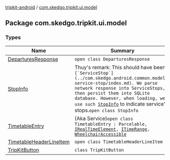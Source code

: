 [tripkit-android](../index.md) / [com.skedgo.tripkit.ui.model](./index.md)

## Package com.skedgo.tripkit.ui.model

### Types

| Name | Summary |
|---|---|
| [DeparturesResponse](-departures-response/index.md) | `open class DeparturesResponse` |
| [StopInfo](-stop-info/index.md) | Thuy's remark: This should have been ``[`ServiceStop`](../com.skedgo.android.common.model/-service-stop/index.md). We parse network response into ServiceStops, then persist them into SQLite database. However, when loading, we use such ``[`StopInfo`](-stop-info/index.md) to indicate service' stops.`open class StopInfo` |
| [TimetableEntry](-timetable-entry/index.md) | (Aka Service)`open class TimetableEntry : Parcelable, `[`IRealTimeElement`](../com.skedgo.android.common.agenda/-i-real-time-element/index.md)`, `[`ITimeRange`](../com.skedgo.android.common.model/-i-time-range/index.md)`, `[`WheelchairAccessible`](../com.skedgo.android.common.model/-wheelchair-accessible/index.md) |
| [TimetableHeaderLineItem](-timetable-header-line-item/index.md) | `open class TimetableHeaderLineItem` |
| [TripKitButton](-trip-kit-button/index.md) | `class TripKitButton` |
